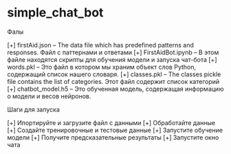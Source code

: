 # simple_chat_bot
Фалы

[+] firstAid.json – The data file which has predefined patterns and responses. Файл с паттернами и ответами
[+] FirstAidBot.ipynb – В этом файле находятся скрипты для обучения модели и запуска чат-бота
[+] words.pkl – Это файл в котором мы храним объект слов Python, содержащий список нашего словаря.
[+] classes.pkl – The classes pickle file contains the list of categories. Этот файл содержит список категорий
[+] chatbot_model.h5 – Это обученная модель, содержащая информацию о модели и весов нейронов.

Шаги для запуска 

[+] Ипортируйте и загрузите файл с данными
[+] Обработайте данные
[+] Создайте тренировочные и тестовые данные
[+] Запустите обучение модели
[+] Получите предсказательные результаты
[+] Запустите окно чата
